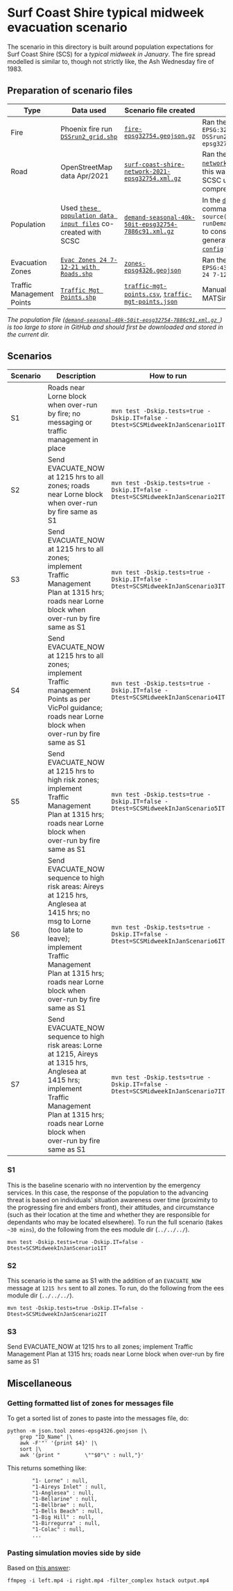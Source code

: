 # Surf Coast Shire typical midweek evacuation scenario

The scenario in this directory is built around population expectations for Surf Coast Shire (SCS) for a *typical midweek in January*. The fire spread modelled is similar to, though not strictly like, the Ash Wednesday fire of 1983.


## Preparation of scenario files

Type | Data used | Scenario file created | Process for creating
-|-|-|-
Fire | Phoenix fire run [`DSSrun2_grid.shp`](https://github.com/agentsoz/ees-data/tree/eb49b83ea462a29d511c0386c639395761c64a8b/surf-coast-shire/evac-exercise-202112) | [`fire-epsg32754.geojson.gz`](fire-epsg32754.geojson.gz) | Ran the command `ogr2ogr -f "GeoJson" -t_srs EPSG:32754 fire-epsg32754.geojson DSSrun2_grid.shp && gzip -9 fire-epsg32754.geojson`
Road | OpenStreetMap data Apr/2021| [`surf-coast-shire-network-2021-epsg32754.xml.gz`](../surf-coast-shire-network-2021-epsg32754.xml.gz) | Ran the script [`create-surf-coast-shire-network.sh`](https://github.com/agentsoz/ees-data/blob/36cd139994b73d2c2d6ef4993caad023f92110a0/surf-coast-shire/osm/create-surf-coast-shire-network.sh) to construct the road network `.xml`; this was iteratively and manually corrected by SCSC using the JOSM MATSim plugin; and compressed using `gzip -9`
Population | Used [`these population data input files`](https://github.com/eesim/demand-seasonal/tree/74ab981347a6fa6ae701c4e1c057f9d39d145a5b/tests/data) co-created with SCSC | [`demand-seasonal-40k-50it-epsg32754-7886c91.xml.gz`](https://cloudstor.aarnet.edu.au/plus/s/poLPMcKNUZQz5mC?path=%2Fees%2Fscenarios%2Fsurf-coast-shire%2Fmidweek-in-jan)  | In the [`demand-seasonal`](https://github.com/eesim/demand-seasonal/tree/74ab981347a6fa6ae701c4e1c057f9d39d145a5b) repository, ran the command `Rscript -e 'setwd("R"); source("main.R"); runDemandGenerationExample(num.agents=40000)'` to construct the population `.xml`; then ran the generated demand through MATSim using [`this config`](https://github.com/eesim/demand-seasonal/blob/74ab981347a6fa6ae701c4e1c057f9d39d145a5b/data/matsim/config.xml) for 50 iterations
Evacuation Zones | [`Evac Zones 24 7-12-21 with Roads.shp`](https://github.com/agentsoz/ees-data/tree/eb49b83ea462a29d511c0386c639395761c64a8b/surf-coast-shire/evac-exercise-202112) | [`zones-epsg4326.geojson`](zones-epsg4326.geojson) | Ran the command `ogr2ogr -f "GeoJson" -t_srs EPSG:4326 zones-epsg4326.geojson Evac\ Zones\ 24 7-12-21\ with\ Roads.shp`
Traffic Management Points | [`Traffic Mgt Points.shp`](https://github.com/agentsoz/ees-data/tree/eb49b83ea462a29d511c0386c639395761c64a8b/surf-coast-shire/evac-exercise-202112) | [`traffic-mgt-points.csv`](traffic-mgt-points.csv), [`traffic-mgt-points.json`](traffic-mgt-points.json) | Manually mapped traffic management points to MATSim network link IDs

*The population file ([`demand-seasonal-40k-50it-epsg32754-7886c91.xml.gz
`](https://cloudstor.aarnet.edu.au/plus/s/poLPMcKNUZQz5mC?path=%2Fees%2Fscenarios%2Fsurf-coast-shire%2Fmidweek-in-jan)) is too large to store in GitHub and should first be downloaded and stored in the current dir.*

## Scenarios

Scenario | Description | How to run |
-|-|-|
S1 | Roads near Lorne block when over-run by fire; no messaging or traffic management in place | `mvn test -Dskip.tests=true -Dskip.IT=false -Dtest=SCSMidweekInJanScenario1IT` |
S2 | Send EVACUATE_NOW at 1215 hrs to all zones; roads near Lorne block when over-run by fire same as S1 | `mvn test -Dskip.tests=true -Dskip.IT=false -Dtest=SCSMidweekInJanScenario2IT` |
S3 | Send EVACUATE_NOW at 1215 hrs to all zones; implement Traffic Management Plan at 1315 hrs; roads near Lorne block when over-run by fire same as S1 | `mvn test -Dskip.tests=true -Dskip.IT=false -Dtest=SCSMidweekInJanScenario3IT` |
S4 | Send EVACUATE_NOW at 1215 hrs to all zones; implement Traffic management Points as per VicPol guidance; roads near Lorne block when over-run by fire same as S1 | `mvn test -Dskip.tests=true -Dskip.IT=false -Dtest=SCSMidweekInJanScenario4IT` |
S5 | Send EVACUATE_NOW at 1215 hrs to high risk zones; implement Traffic Management Plan at 1315 hrs; roads near Lorne block when over-run by fire same as S1 | `mvn test -Dskip.tests=true -Dskip.IT=false -Dtest=SCSMidweekInJanScenario5IT` |
S6 | Send EVACUATE_NOW sequence to high risk areas: Aireys at 1215 hrs, Anglesea at 1415 hrs; no msg to Lorne (too late to leave); implement Traffic Management Plan at 1315 hrs; roads near Lorne block when over-run by fire same as S1 | `mvn test -Dskip.tests=true -Dskip.IT=false -Dtest=SCSMidweekInJanScenario6IT` |
S7 | Send EVACUATE_NOW sequence to high risk areas: Lorne at 1215, Aireys at 1315 hrs, Anglesea at 1415 hrs; implement Traffic Management Plan at 1315 hrs; roads near Lorne block when over-run by fire same as S1 | `mvn test -Dskip.tests=true -Dskip.IT=false -Dtest=SCSMidweekInJanScenario7IT` |


### S1

This is the baseline scenario with no intervention by the emergency services. In this case, the response of the population to the advancing threat is based on individuals' situation awareness over time (proximity to the progressing fire and embers front), their attitudes, and circumstance (such as their location at the time and whether they are responsible for dependants who may be located elsewhere). To run the full scenario (takes `~30 mins`), do the following from the ees module dir (`../../../`).
```
mvn test -Dskip.tests=true -Dskip.IT=false -Dtest=SCSMidweekInJanScenario1IT
```

### S2

This scenario is the same as S1 with the addition of an `EVACUATE_NOW` message at `1215 hrs` sent to all zones. To run, do the following from the ees module dir (`../../../`).
```
mvn test -Dskip.tests=true -Dskip.IT=false -Dtest=SCSMidweekInJanScenario2IT
```

### S3

Send EVACUATE_NOW at 1215 hrs to all zones; implement Traffic Management Plan at 1315 hrs; roads near Lorne block when over-run by fire same as S1

## Miscellaneous

### Getting formatted list of zones for messages file

To get a sorted list of zones to paste into the messages file, do:
```
python -m json.tool zones-epsg4326.geojson |\
    grep "ID_Name" |\
    awk -F'"' '{print $4}' |\
    sort |\
    awk '{print "        \""$0"\" : null,"}'

```
This returns something like:
```
        "1- Lorne" : null,
        "1-Aireys Inlet" : null,
        "1-Anglesea" : null,
        "1-Bellarine" : null,
        "1-Bellbrae" : null,
        "1-Bells Beach" : null,
        "1-Big Hill" : null,
        "1-Birregurra" : null,
        "1-Colac" : null,
        ...
```

### Pasting simulation movies side by side

Based on [this answer](https://unix.stackexchange.com/a/437044):

```
ffmpeg -i left.mp4 -i right.mp4 -filter_complex hstack output.mp4
```
